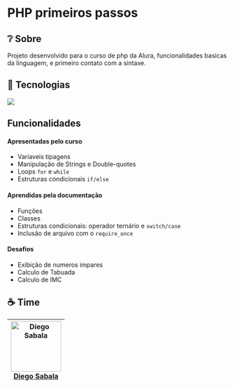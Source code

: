 # PHP primeiros passos

## ❔ Sobre
<p>Projeto desenvolvido para o curso de php da Alura, funcionalidades basicas da linguagem, e primeiro contato com a sintaxe.</p>

## 🚅 Tecnologias
<div>
  <img src="https://img.shields.io/badge/PHP-3178c6?style=for-the-badge&logo=PHP&logoColor=white">
</div>

## Funcionalidades
#### Apresentadas pelo curso
* Variaveis tipagens
* Manipulação de Strings e Double-quotes
* Loops `for` e `while`
* Estruturas condicionais `if/else`

#### Aprendidas pela documentação
* Funções
* Classes
* Estruturas condicionais: operador ternário e `switch/case`
* Inclusão de arquivo com o `require_once`

#### Desafios
* Exibição de numeros impares
* Calculo de Tabuada
* Calculo de IMC

## ☕ Time
| [<img src="https://avatars.githubusercontent.com/u/138517578?v=4" alt="Diego Sabala" width="115"><br><span>Diego Sabala</span>](https://github.com/DiegoSabala) |
| :---: |
